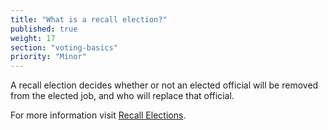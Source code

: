 ```yaml
---
title: "What is a recall election?"
published: true
weight: 17
section: "voting-basics"
priority: "Minor"
---
```

A recall election decides whether or not an elected official will be removed from the elected job, and who will replace that official.   

For more information visit [Recall Elections](http://www.sos.ca.gov/elections/prior-elections/statewide-election-results/statewide-special-election-october-7-2003/frequently-asked-questions/#1).   
